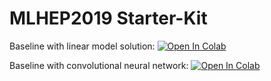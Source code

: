 # MLHEP2019 Starter-Kit


Baseline with linear model solution: [![Open In Colab](https://colab.research.google.com/assets/colab-badge.svg)](https://colab.research.google.com/github/SchattenGenie/mlhep2019\_1\_phase/blob/master/analysis/lhcb\_calo\_regression\_neural\_free.ipynb)

Baseline with convolutional neural network: [![Open In Colab](https://colab.research.google.com/assets/colab-badge.svg)](https://colab.research.google.com/github/SchattenGenie/mlhep2019\_1\_phase/blob/master/analysis/lhcb\_calo\_regression.ipynb)
